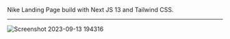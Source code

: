 Nike Landing Page build with Next JS 13 and Tailwind CSS.

<hr/> 

![Screenshot 2023-09-13 194316](https://github.com/ZainAliSiddiqui/Nike/assets/131141179/3162a131-f611-4e1f-b817-699456949c2a)
